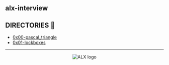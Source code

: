 ## alx-interview

## DIRECTORIES :file_folder:
- [0x00-pascal_triangle](0x00-pascal_triangle)
- [0x01-lockboxes](0x01-lockboxes)
---
<div align="center">
  <img src="https://lh3.googleusercontent.com/vH1HTHhq7BIEuhIDuEc2Wrc2LgZigsJEWDR56ALuDFRZv9-jqCgHNHuBHIB-fLrrbwp7tJ8b7qeIJo0VtHUh=s0" alt="ALX logo">
</div>